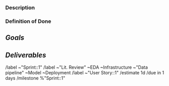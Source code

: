 ### Description



### Definition of Done
*Goals*
- 


*Deliverables*
- 


/label ~"Sprint::1"
/label ~"Lit. Review" ~EDA ~Infrastructure ~"Data pipeline" ~Model ~Deployment
/label ~"User Story::1"
/estimate 1d
/due in 1 days
/milestone %"Sprint::1"
